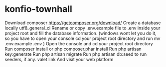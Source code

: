 # konfio-townhall

Download composer https://getcomposer.org/download/
Create a database locally utf8_general_ci
Rename or copy .env.example file to .env inside your project root and fill the database information. (windows wont let you do it, so you have to open your console cd your project root directory and run mv .env.example .env )
Open the console and cd your project root directory
Run composer install or php composer.phar install
Run php artisan key:generate
Run php artisan migrate
Run php artisan db:seed to run seeders, if any.
valet link
And visit your web platform
